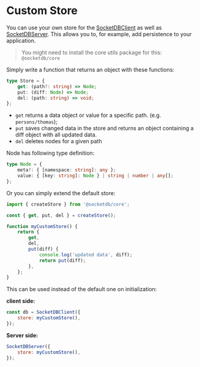 # Custom Store

You can use your own store for the [SocketDBClient](/api/client) as well as [SocketDBServer](/api/server).
This allows you to, for example, add persistence to your application.

> You might need to install the core utils package for this: `@socketdb/core`

Simply write a function that returns an object with these functions:

```ts
type Store = {
	get: (path?: string) => Node;
	put: (diff: Node) => Node;
	del: (path: string) => void;
};
```

- `get` returns a data object or value for a specific path. (e.g. `persons/thomas`);
- `put` saves changed data in the store and returns an object containing a diff object with all updated data.
- `del` deletes nodes for a given path

Node has following type definition:

```ts
type Node = {
	meta?: { [namespace: string]: any };
	value: { [key: string]: Node } | string | number | any[];
};
```

Or you can simply extend the default store:

```js
import { createStore } from '@socketdb/core';

const { get, put, del } = createStore();

function myCustomStore() {
	return {
		get,
		del,
		put(diff) {
			console.log('updated data', diff);
			return put(diff);
		},
	};
}
```

This can be used instead of the default one on initialization:

**client side:**

```js
const db = SocketDBClient({
	store: myCustomStore(),
});
```

**Server side:**

```js
SocketDBServer({
	store: myCustomStore(),
});
```
